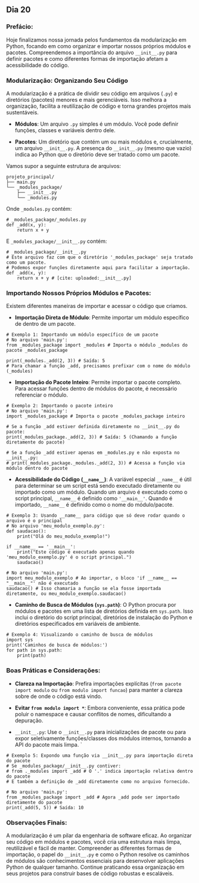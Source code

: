 ## Dia 20

### Prefácio:

Hoje finalizamos nossa jornada pelos fundamentos da modularização em Python, focando em como organizar e importar nossos próprios módulos e pacotes. Compreendemos a importância do arquivo ``__init__.py`` para definir pacotes e como diferentes formas de importação afetam a acessibilidade do código.

### Modularização: Organizando Seu Código

A modularização é a prática de dividir seu código em arquivos (``.py``) e diretórios (pacotes) menores e mais gerenciáveis. Isso melhora a organização, facilita a reutilização de código e torna grandes projetos mais sustentáveis.

- **Módulos**: Um arquivo ``.py`` simples é um módulo. Você pode definir funções, classes e variáveis dentro dele.

- **Pacotes**: Um diretório que contém um ou mais módulos e, crucialmente, um arquivo ``__init__.py``. A presença do ``__init__.py`` (mesmo que vazio) indica ao Python que o diretório deve ser tratado como um pacote.


Vamos supor a seguinte estrutura de arquivos:

````
projeto_principal/
├── main.py
└── _modules_package/
    ├── __init__.py
    └── _modules.py
````

Onde ``_modules.py`` contém:

````
# _modules_package/_modules.py
def _add(x, y):
    return x + y
````

E ``_modules_package/__init__.py`` contém:

````
# _modules_package/__init__.py
# Este arquivo faz com que o diretório '_modules_package' seja tratado como um pacote.
# Podemos expor funções diretamente aqui para facilitar a importação.
def _add(x, y):
    return x + y # [cite: uploaded:__init__.py]
````

### Importando Nossos Próprios Módulos e Pacotes:

Existem diferentes maneiras de importar e acessar o código que criamos.

- **Importação Direta de Módulo**: Permite importar um módulo específico de dentro de um pacote.

````
# Exemplo 1: Importando um módulo específico de um pacote
# No arquivo 'main.py':
from _modules_package import _modules # Importa o módulo _modules do pacote _modules_package

print(_modules._add(2, 3)) # Saída: 5
# Para chamar a função _add, precisamos prefixar com o nome do módulo (_modules)
````

- **Importação do Pacote Inteiro**: Permite importar o pacote completo. Para acessar funções dentro de módulos do pacote, é necessário referenciar o módulo.

````
# Exemplo 2: Importando o pacote inteiro
# No arquivo 'main.py':
import _modules_package # Importa o pacote _modules_package inteiro

# Se a função _add estiver definida diretamente no __init__.py do pacote:
print(_modules_package._add(2, 3)) # Saída: 5 (Chamando a função diretamente do pacote)

# Se a função _add estiver apenas em _modules.py e não exposta no __init__.py:
# print(_modules_package._modules._add(2, 3)) # Acessa a função via módulo dentro do pacote
````

- **Acessibilidade do Código (``__name__``)**: A variável especial ``__name__`` é útil para determinar se um script está sendo executado diretamente ou importado como um módulo. Quando um arquivo é executado como o script principal, ``__name__`` é definido como ``'__main__'``. Quando é importado, ``__name__`` é definido como o nome do módulo/pacote.

````
# Exemplo 3: Usando __name__ para código que só deve rodar quando o arquivo é o principal
# No arquivo 'meu_modulo_exemplo.py':
def saudacao():
    print("Olá do meu_modulo_exemplo!")

if __name__ == '__main__':
    print("Este código é executado apenas quando 'meu_modulo_exemplo.py' é o script principal.")
    saudacao()

# No arquivo 'main.py':
import meu_modulo_exemplo # Ao importar, o bloco 'if __name__ == "__main__"' não é executado
saudacao() # Isso chamaria a função se ela fosse importada diretamente, ou meu_modulo_exemplo.saudacao()
````

- **Caminho de Busca de Módulos (``sys.path``)**: O Python procura por módulos e pacotes em uma lista de diretórios definida em ``sys.path``. Isso inclui o diretório do script principal, diretórios de instalação do Python e diretórios especificados em variáveis de ambiente.

````
# Exemplo 4: Visualizando o caminho de busca de módulos
import sys
print('Caminhos de busca de módulos:')
for path in sys.path:
    print(path)
````

### Boas Práticas e Considerações:

- **Clareza na Importação**: Prefira importações explícitas (``from pacote import modulo`` ou ``from modulo import funcao``) para manter a clareza sobre de onde o código está vindo.

- **Evitar ``from modulo import *``**: Embora conveniente, essa prática pode poluir o namespace e causar conflitos de nomes, dificultando a depuração.

- ``__init__.py``: Use o ``__init__.py`` para inicializações de pacote ou para expor seletivamente funções/classes dos módulos internos, tornando a API do pacote mais limpa.
`
````
# Exemplo 5: Expondo uma função via __init__.py para importação direta do pacote
# Se _modules_package/__init__.py contiver:
# from ._modules import _add # O '.' indica importação relativa dentro do pacote
# E também a definição de _add diretamente como no arquivo fornecido.

# No arquivo 'main.py':
from _modules_package import _add # Agora _add pode ser importado diretamente do pacote
print(_add(5, 5)) # Saída: 10
````

### Observações Finais:

A modularização é um pilar da engenharia de software eficaz. Ao organizar seu código em módulos e pacotes, você cria uma estrutura mais limpa, reutilizável e fácil de manter. Compreender as diferentes formas de importação, o papel do ``__init__.py`` e como o Python resolve os caminhos de módulos são conhecimentos essenciais para desenvolver aplicações Python de qualquer tamanho. Continue praticando essa organização em seus projetos para construir bases de código robustas e escaláveis.
